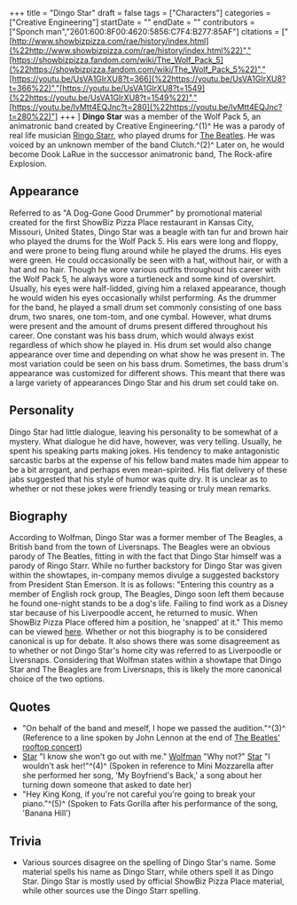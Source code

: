 +++
title = "Dingo Star"
draft = false
tags = ["Characters"]
categories = ["Creative Engineering"]
startDate = ""
endDate = ""
contributors = ["Sponch man","2601:600:8F00:4620:5856:C7F4:B277:85AF"]
citations = ["[http://www.showbizpizza.com/rae/history/index.html](%22http://www.showbizpizza.com/rae/history/index.html%22)","[https://showbizpizza.fandom.com/wiki/The_Wolf_Pack_5](%22https://showbizpizza.fandom.com/wiki/The_Wolf_Pack_5%22)","[https://youtu.be/UsVA1GIrXU8?t=366](%22https://youtu.be/UsVA1GIrXU8?t=366%22)","[https://youtu.be/UsVA1GIrXU8?t=1549](%22https://youtu.be/UsVA1GIrXU8?t=1549%22)","[https://youtu.be/lvMtt4EQJnc?t=280](%22https://youtu.be/lvMtt4EQJnc?t=280%22)"]
+++
]
**Dingo Star** was a member of the Wolf Pack 5, an animatronic band created by Creative Engineering.^(1)^ He was a parody of real life musician [Ringo Starr](https://en.wikipedia.org/wiki/Ringo_Starr), who played drums for [The Beatles](https://en.wikipedia.org/wiki/The_Beatles). He was voiced by an unknown member of the band Clutch.^(2)^ Later on, he would become Dook LaRue in the successor animatronic band, The Rock-afire Explosion.

## Appearance

Referred to as "A Dog-Gone Good Drummer" by promotional material created for the first ShowBiz Pizza Place restaurant in Kansas City, Missouri, United States, Dingo Star was a beagle with tan fur and brown hair who played the drums for the Wolf Pack 5. His ears were long and floppy, and were prone to being flung around while he played the drums. His eyes were green. He could occasionally be seen with a hat, without hair, or with a hat and no hair. Though he wore various outfits throughout his career with the Wolf Pack 5, he always wore a turtleneck and some kind of overshirt. Usually, his eyes were half-lidded, giving him a relaxed appearance, though he would widen his eyes occasionally whilst performing.
As the drummer for the band, he played a small drum set commonly consisting of one bass drum, two snares, one tom-tom, and one cymbal. However, what drums were present and the amount of drums present differed throughout his career. One constant was his bass drum, which would always exist regardless of which show he played in. His drum set would also change appearance over time and depending on what show he was present in. The most variation could be seen on his bass drum. Sometimes, the bass drum's appearance was customized for different shows. This meant that there was a large variety of appearances Dingo Star and his drum set could take on.

## Personality

Dingo Star had little dialogue, leaving his personality to be somewhat of a mystery. What dialogue he did have, however, was very telling. Usually, he spent his speaking parts making jokes. His tendency to make antagonistic sarcastic barbs at the expense of his fellow band mates made him appear to be a bit arrogant, and perhaps even mean-spirited. His flat delivery of these jabs suggested that his style of humor was quite dry. It is unclear as to whether or not these jokes were friendly teasing or truly mean remarks.

## Biography

According to Wolfman, Dingo Star was a former member of The Beagles, a British band from the town of Liversnaps. The Beagles were an obvious parody of The Beatles, fitting in with the fact that Dingo Star himself was a parody of Ringo Starr. While no further backstory for Dingo Star was given within the showtapes, in-company memos divulge a suggested backstory from President Stan Emerson. It is as follows:
"Entering this country as a member of English rock group, The Beagles, Dingo soon left them because he found one-night stands to be a dog's life. Failing to find work as a Disney star because of his Liverpoodle accent, he returned to music. When ShowBiz Pizza Place offered him a position, he 'snapped' at it."
This memo can be viewed [here](http://www.showbizpizza.com/info/documents/spp/spp_memos_80.pdf).
Whether or not this biography is to be considered canonical is up for debate. It also shows there was some disagreement as to whether or not Dingo Star's home city was referred to as Liverpoodle or Liversnaps. Considering that Wolfman states within a showtape that Dingo Star and The Beagles are from Liversnaps, this is likely the more canonical choice of the two options.

## Quotes

- "On behalf of the band and meself, I hope we passed the audition."^(3)^ (Reference to a line spoken by John Lennon at the end of [The Beatles' rooftop concert](https://en.wikipedia.org/wiki/The_Beatles%27_rooftop_concert))
- [Star](Dingo) "I know she won't go out with me." [Wolfman](Wolfman) "Why not?" [Star](Dingo) "I wouldn't ask her!"^(4)^ (Spoken in reference to Mini Mozzarella after she performed her song, 'My Boyfriend's Back,' a song about her turning down someone that asked to date her)
- "Hey King Kong, if you're not careful you're going to break your piano."^(5)^ (Spoken to Fats Gorilla after his performance of the song, 'Banana Hill')

## Trivia

- Various sources disagree on the spelling of Dingo Star's name. Some material spells his name as Dingo Starr, while others spell it as Dingo Star. Dingo Star is mostly used by official ShowBiz Pizza Place material, while other sources use the Dingo Starr spelling.
